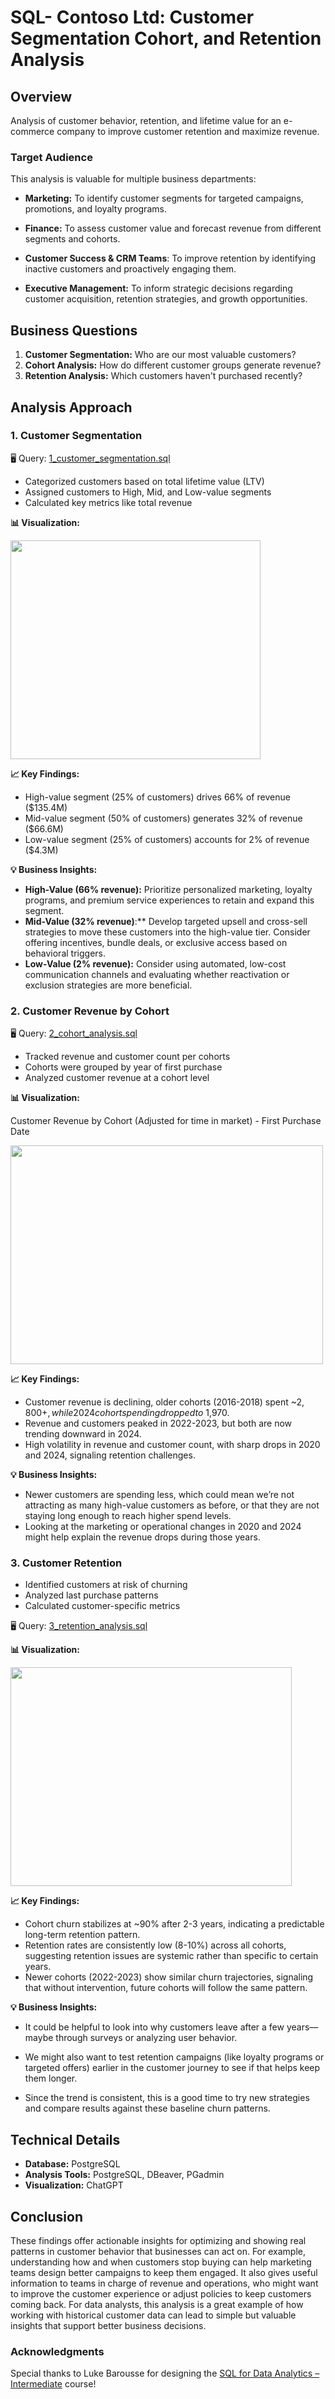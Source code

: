 # SQL- Contoso Ltd: Customer Segmentation Cohort, and Retention Analysis

## Overview

Analysis of customer behavior, retention, and lifetime value for an e-commerce company to improve customer retention and maximize revenue.

### Target Audience

This analysis is valuable for multiple business departments:

- **Marketing:** To identify customer segments for targeted campaigns, promotions, and loyalty programs.

- **Finance:** To assess customer value and forecast revenue from different segments and cohorts.

- **Customer Success & CRM Teams**: To improve retention by identifying inactive customers and proactively engaging them.

- **Executive Management:** To inform strategic decisions regarding customer acquisition, retention strategies, and growth opportunities.

## Business Questions

1. **Customer Segmentation:** Who are our most valuable customers?
2. **Cohort Analysis:** How do different customer groups generate revenue?
3. **Retention Analysis:** Which customers haven't purchased recently?

## Analysis Approach

### 1. Customer Segmentation

🖥️ Query: [1_customer_segmentation.sql](/Scripts/1_customer_segmentation.sql)

- Categorized customers based on total lifetime value (LTV)
- Assigned customers to High, Mid, and Low-value segments
- Calculated key metrics like total revenue

**📊 Visualization:**

<img src="/images/3_customer_segementation.png" width="400" height="350">

**📈 Key Findings:**

- High-value segment (25% of customers) drives 66% of revenue ($135.4M)
- Mid-value segment (50% of customers) generates 32% of revenue ($66.6M)
- Low-value segment (25% of customers) accounts for 2% of revenue ($4.3M)

**💡 Business Insights:**

- **High-Value (66% revenue):** Prioritize personalized marketing, loyalty programs, and premium service experiences to retain and expand this segment.
- **Mid-Value (32% revenue)**:\*\* Develop targeted upsell and cross-sell strategies to move these customers into the high-value tier. Consider offering incentives, bundle deals, or exclusive access based on behavioral triggers.
- **Low-Value (2% revenue):** Consider using automated, low-cost communication channels and evaluating whether reactivation or exclusion strategies are more beneficial.

### 2. Customer Revenue by Cohort

🖥️ Query: [2_cohort_analysis.sql](/Scripts/2_cohort_analysis.sql)

- Tracked revenue and customer count per cohorts
- Cohorts were grouped by year of first purchase
- Analyzed customer revenue at a cohort level

**📊 Visualization:**

Customer Revenue by Cohort (Adjusted for time in market) - First Purchase Date

<img src="/images/2_customer_revenue.png" width="500" height="350">

**📈 Key Findings:**

- Customer revenue is declining, older cohorts (2016-2018) spent ~$2,800+, while 2024 cohort spending dropped to ~$1,970.
- Revenue and customers peaked in 2022-2023, but both are now trending downward in 2024.
- High volatility in revenue and customer count, with sharp drops in 2020 and 2024, signaling retention challenges.

**💡 Business Insights:**

- Newer customers are spending less, which could mean we’re not attracting as many high-value customers as before, or that they are not staying long enough to reach higher spend levels.
- Looking at the marketing or operational changes in 2020 and 2024 might help explain the revenue drops during those years.

### 3. Customer Retention

- Identified customers at risk of churning
- Analyzed last purchase patterns
- Calculated customer-specific metrics

🖥️ Query: [3_retention_analysis.sql](/Scripts/3_retention_anlaysis.sql)

**📊 Visualization:**

<img src="/images/3_customer_churn_cohort_year.png" width="450" height="350">


**📈 Key Findings:**

- Cohort churn stabilizes at ~90% after 2-3 years, indicating a predictable long-term retention pattern.
- Retention rates are consistently low (8-10%) across all cohorts, suggesting retention issues are systemic rather than specific to certain years.
- Newer cohorts (2022-2023) show similar churn trajectories, signaling that without intervention, future cohorts will follow the same pattern.

**💡 Business Insights:**

- It could be helpful to look into why customers leave after a few years—maybe through surveys or analyzing user behavior.

- We might also want to test retention campaigns (like loyalty programs or targeted offers) earlier in the customer journey to see if that helps keep them longer.

- Since the trend is consistent, this is a good time to try new strategies and compare results against these baseline churn patterns.

## Technical Details

- **Database:** PostgreSQL
- **Analysis Tools:** PostgreSQL, DBeaver, PGadmin
- **Visualization:** ChatGPT

## Conclusion

These findings offer actionable insights for optimizing
and showing real patterns in customer behavior that businesses can act on. For example, understanding how and when customers stop buying can help marketing teams design better campaigns to keep them engaged. It also gives useful information to teams in charge of revenue and operations, who might want to improve the customer experience or adjust policies to keep customers coming back. For data analysts, this analysis is a great example of how working with historical customer data can lead to simple but valuable insights that support better business decisions.

### Acknowledgments

Special thanks to Luke Barousse for designing the
[SQL for Data Analytics – Intermediate](https://www.youtube.com/watch?v=QKIGsShyEsQ&t=8s) course!

